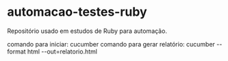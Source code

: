 # automacao-testes-ruby
Repositório usado em estudos de Ruby para automação.

comando para iniciar: cucumber
comando para gerar relatório: cucumber --format html --out=relatorio.html
